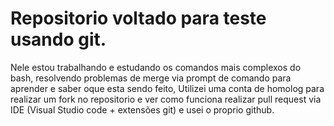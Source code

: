 # Repositorio voltado para teste usando git.

Nele estou trabalhando e estudando os comandos mais complexos do bash, resolvendo problemas de merge via prompt de comando para aprender e saber oque esta sendo feito,
Utilizei uma conta de homolog para realizar um fork no repositorio e ver como funciona realizar pull request via IDE (Visual Studio code + extensões git) e usei o proprio github.
